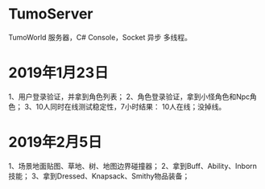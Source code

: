 # TumoServer
TumoWorld 服务器，C# Console，Socket 异步 多线程。

# 2019年1月23日
1、用户登录验证，并拿到角色列表；
2、角色登录验证，拿到小怪角色和Npc角色；
3、10人同时在线测试稳定性，7小时结果： 10人在线；没掉线。

# 2019年2月5日
1、场景地面贴图、草地、树、地图边界碰撞器；
2、拿到Buff、Ability、Inborn技能；
3、拿到Dressed、Knapsack、Smithy物品装备； 


